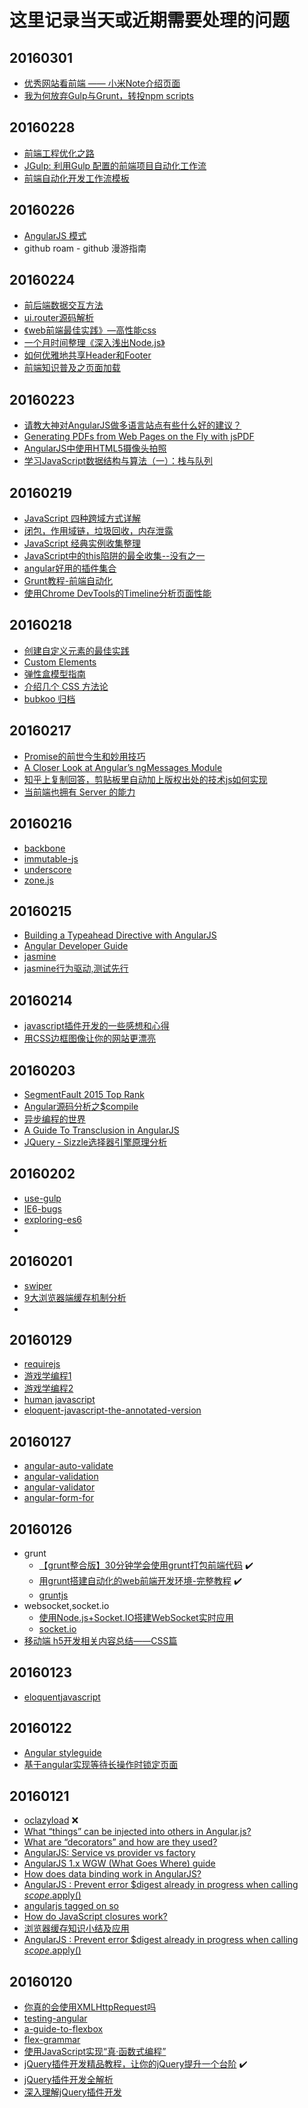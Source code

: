 # 这里记录当天或近期需要处理的问题

## 20160301
* [优秀网站看前端 —— 小米Note介绍页面](http://web.jobbole.com/85189/)
* [我为何放弃Gulp与Grunt，转投npm scripts](http://www.infoq.com/cn/news/2016/02/gulp-grunt-npm-scripts-part1)

## 20160228
* [前端工程优化之路](https://segmentfault.com/a/1190000004415138)
* [JGulp: 利用Gulp 配置的前端项目自动化工作流](https://segmentfault.com/a/1190000002658165)
* [前端自动化开发工作流模板](https://segmentfault.com/a/1190000002413535)


## 20160226
* [AngularJS 模式](https://github.com/mgechev/angularjs-in-patterns/blob/master/i18n/README-zh-cn.md)
* github roam - github 漫游指南

## 20160224
* [前后端数据交互方法](http://www.html-js.com/article/Nimojs--frontend-development)
* [ui.router源码解析](http://www.html-js.com/article/Front-end-source-code-analysis-original-uirouter-source-code-analysis)
* [《web前端最佳实践》—高性能css](http://www.html-js.com/article/Front-end-home-best-practice-in-front-of-the-web-high-performance-CSS)
* [一个月时间整理《深入浅出Node.js》](http://www.html-js.com/article/The-little-front-end-tw93-a-month-finishing-explain-profound-theories-in-simple-language-Nodejs)
* [如何优雅地共享Header和Footer](https://segmentfault.com/a/1190000004458280)
* [前端知识普及之页面加载](https://segmentfault.com/a/1190000004466407)

## 20160223
* [请教大神对AngularJS做多语言站点有些什么好的建议？](http://www.html-js.com/topic/825)
* [Generating PDFs from Web Pages on the Fly with jsPDF](http://www.sitepoint.com/generating-pdfs-from-web-pages-on-the-fly-with-jspdf/)
* [AngularJS中使用HTML5摄像头拍照](http://www.html5cn.org/article-9343-1.html)
* [学习JavaScript数据结构与算法（一）：栈与队列](http://www.imooc.com/article/4543)

## 20160219
* [JavaScript 四种跨域方式详解](https://segmentfault.com/a/1190000003642057)
* [闭包，作用域链，垃圾回收，内存泄露](https://segmentfault.com/a/1190000002778015)
* [JavaScript 经典实例收集整理](https://segmentfault.com/a/1190000002559158)
* [JavaScript中的this陷阱的最全收集--没有之一](https://segmentfault.com/a/1190000002640298)
* [angular好用的插件集合](https://segmentfault.com/a/1190000003858219)
* [Grunt教程-前端自动化](https://segmentfault.com/a/1190000002605983)
* [使用Chrome DevTools的Timeline分析页面性能](https://segmentfault.com/a/1190000003991459)

## 20160218
* [创建自定义元素的最佳实践](http://bubkoo.com/2015/02/02/best-practice-for-creating-custom-elements/)
* [Custom Elements](http://www.html5rocks.com/zh/tutorials/webcomponents/customelements/)
* [弹性盒模型指南](http://bubkoo.com/2015/04/17/a-visual-guide-to-css3-flexbox-properties/)
* [介绍几个 CSS 方法论](http://bubkoo.com/2015/06/25/css-methodologies/)
* [bubkoo 归档](http://bubkoo.com/archives/)

## 20160217
* [Promise的前世今生和妙用技巧](http://www.cnblogs.com/whitewolf/p/promise-best-practice.html)
* [A Closer Look at Angular’s ngMessages Module](http://www.sitepoint.com/closer-look-angulars-ngmessages-module/)
* [知乎上复制回答，剪贴板里自动加上版权出处的技术js如何实现](https://www.zhihu.com/question/38685128)
* [当前端也拥有 Server 的能力](http://www.barretlee.com/blog/2016/02/16/when-fe-has-the-power-of-server/)

## 20160216
* [backbone](https://github.com/jashkenas/backbone)
* [immutable-js](https://github.com/facebook/immutable-js)
* [underscore](https://github.com/jashkenas/underscore)
* [zone.js](https://github.com/angular/zone.js)

## 20160215
* [Building a Typeahead Directive with AngularJS](http://hueypetersen.com/posts/2013/06/24/typeahead-with-angular/?utm_campaign=NG-Newsletter&utm_medium=email&utm_source=NG-Newsletter_135)
* [Angular Developer Guide](https://gitcafe.com/Angularjs/Angularjs-Developer-Guide/blob/master/AngularJS%E5%BC%80%E5%8F%91%E6%8C%87%E5%8D%9703%EF%BC%9AHTML%E7%BC%96%E8%AF%91%E5%99%A8.md)
* [jasmine](http://jasmine.github.io/2.0/introduction.html#section-Standalone_Distribution)
* [jasmine行为驱动,测试先行](http://blog.fens.me/nodejs-jasmine-bdd/)

## 20160214
* [javascript插件开发的一些感想和心得](http://luopq.com/2016/02/04/think-js-plugin/)
* [用CSS边框图像让你的网站更漂亮](http://developer.51cto.com/art/201601/503890.htm)

## 20160203
* [SegmentFault 2015 Top Rank](https://segmentfault.com/a/1190000004292681)
* [Angular源码分析之$compile](https://segmentfault.com/a/1190000004373258)
* [异步编程的世界](https://segmentfault.com/a/1190000003503573)
* [A Guide To Transclusion in AngularJS](http://teropa.info/blog/2015/06/09/transclusion.html)
* [JQuery - Sizzle选择器引擎原理分析](https://segmentfault.com/a/1190000003933990)

## 20160202
* [use-gulp](https://github.com/Platform-CUF/use-gulp)
* [IE6-bugs](https://github.com/hjzheng/IE6-bugs)
* [exploring-es6](http://es6-org.github.io/exploring-es6/)
* 

## 20160201
* [swiper](http://www.swiper.com.cn/)
* [9大浏览器端缓存机制分析](http://www.codeceo.com/article/9-broswer-cache.html)
* 

## 20160129
* [requirejs](http://www.requirejs.cn/)
* [游戏学编程1](http://cn.codecombat.com/)
* [游戏学编程2](http://www.codewars.com/?language=javascript)
* [human javascript](http://read.humanjavascript.com/ch01-introduction.html)
* [eloquent-javascript-the-annotated-version](http://watchandcode.com/courses/eloquent-javascript-the-annotated-version)

## 20160127
* [angular-auto-validate](https://github.com/jonsamwell/angular-auto-validate)
* [angular-validation](https://github.com/huei90/angular-validation)
* [angular-validator](https://github.com/kelp404/angular-validator)
* [angular-form-for](https://github.com/bvaughn/angular-form-for)

## 20160126
* grunt
    - [【grunt整合版】30分钟学会使用grunt打包前端代码](http://www.cnblogs.com/yexiaochai/p/3603389.html) :heavy_check_mark:
    - [用grunt搭建自动化的web前端开发环境-完整教程](http://developer.51cto.com/art/201506/479127.htm)  :heavy_check_mark:
    - [gruntjs](http://www.gruntjs.net/)
* websocket,socket.io
    - [使用Node.js+Socket.IO搭建WebSocket实时应用](http://www.plhwin.com/2014/05/28/nodejs-socketio/)
    - [socket.io](http://socket.io/get-started/)
* [移动端 h5开发相关内容总结——CSS篇](http://web.jobbole.com/84938/)

## 20160123
* [eloquentjavascript](http://eloquentjavascript.net/)

## 20160122
* [Angular styleguide](https://github.com/johnpapa/angular-styleguide#modules)
* [基于angular实现等待长操作时锁定页面](http://segmentfault.com/a/1190000004343531)

## 20160121
* [oclazyload](https://oclazyload.readme.io/) :x:
* [What “things” can be injected into others in Angular.js?](http://stackoverflow.com/questions/16828287/what-things-can-be-injected-into-others-in-angular-js/16829270#16829270)
* [What are “decorators” and how are they used?](http://stackoverflow.com/questions/16075982/what-are-decorators-and-how-are-they-used)
* [AngularJS: Service vs provider vs factory](http://stackoverflow.com/questions/15666048/angularjs-service-vs-provider-vs-factory/20761653#20761653)
* [AngularJS 1.x WGW (What Goes Where) guide](http://demisx.github.io/angularjs/2014/09/14/angular-what-goes-where.html)
* [How does data binding work in AngularJS?](http://stackoverflow.com/questions/9682092/how-does-data-binding-work-in-angularjs?rq=1)
* [AngularJS : Prevent error $digest already in progress when calling $scope.$apply()](http://stackoverflow.com/questions/12729122/angularjs-prevent-error-digest-already-in-progress-when-calling-scope-apply)
* [angularjs tagged on so](http://stackoverflow.com/questions/tagged/angularjs?sort=frequent&pagesize=15)
* [How do JavaScript closures work?](http://stackoverflow.com/questions/111102/how-do-javascript-closures-work?rq=1)
* [浏览器缓存知识小结及应用](http://web.jobbole.com/84888/)
* [AngularJS : Prevent error $digest already in progress when calling $scope.$apply()](http://stackoverflow.com/questions/12729122/angularjs-prevent-error-digest-already-in-progress-when-calling-scope-apply)

## 20160120
* [你真的会使用XMLHttpRequest吗](http://segmentfault.com/a/1190000004322487)
* [testing-angular](https://daveceddia.com/testing-angular-part-1-karma-setup/)
* [a-guide-to-flexbox](http://www.w3cplus.com/css3/a-guide-to-flexbox.html)
* [flex-grammar](http://www.ruanyifeng.com/blog/2015/07/flex-grammar.html)
* [使用JavaScript实现“真·函数式编程”](http://web.jobbole.com/84882/)
* [jQuery插件开发精品教程，让你的jQuery提升一个台阶](http://www.cnblogs.com/Wayou/p/jquery_plugin_tutorial.html) :heavy_check_mark:
* [jQuery插件开发全解析](http://www.iteye.com/topic/545971)
* [深入理解jQuery插件开发](http://blog.jobbole.com/30550/)
